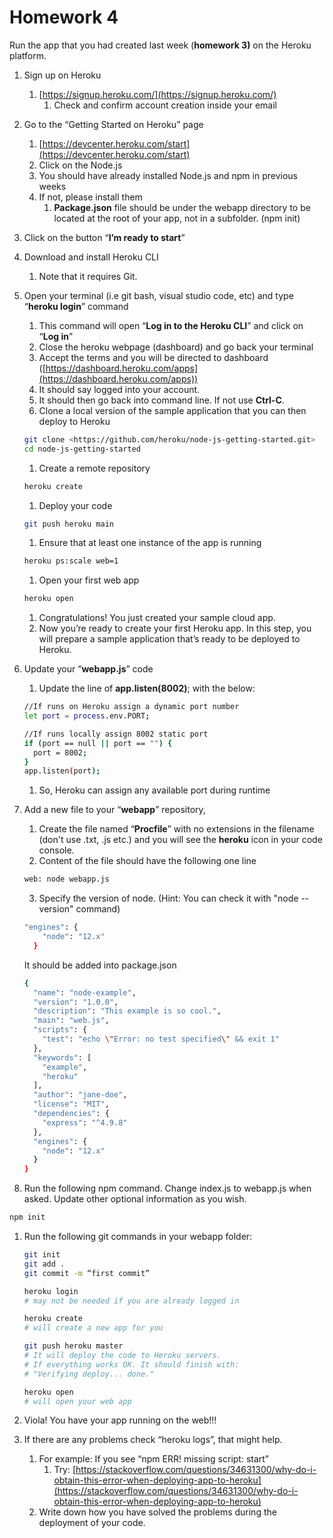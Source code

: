 # Homework 4

Run the app that you had created last week (**homework 3)** on the Heroku platform.

1. Sign up on Heroku
    1. [https://signup.heroku.com/](https://signup.heroku.com/)
        1. Check and confirm account creation inside your email
2. Go to the “Getting Started on Heroku” page
    1. [https://devcenter.heroku.com/start](https://devcenter.heroku.com/start)
    2. Click on the Node.js
    3. You should have already installed Node.js and npm in previous weeks
    4. If not, please install them
        1. **Package.json** file should be under the webapp directory to be located at the root of your app, not in a subfolder. (npm init)
3. Click on the button “**I’m ready to start**”
4. Download and install Heroku CLI
    1. Note that it requires Git.
5. Open your terminal (i.e git bash, visual studio code, etc) and type “**heroku login**” command
    1. This command will open “**Log in to the Heroku CLI**” and click on “**Log in**”
    2. Close the heroku webpage (dashboard) and go back your terminal
    3. Accept the terms and you will be directed to dashboard ([https://dashboard.heroku.com/apps](https://dashboard.heroku.com/apps))
    4. It should say logged into your account.
    5. It should then go back into command line. If not use **Ctrl-C**.
    6. Clone a local version of the sample application that you can then deploy to Heroku

    ```bash
    git clone <https://github.com/heroku/node-js-getting-started.git>
    cd node-js-getting-started

    ```

    1. Create a remote repository

    ```bash
    heroku create

    ```

    1. Deploy your code

    ```bash
    git push heroku main 

    ```

    1. Ensure that at least one instance of the app is running

    ```bash
    heroku ps:scale web=1

    ```

    1. Open your first web app

    ```bash
    heroku open

    ```

    1. Congratulations! You just created your sample cloud app.
    2. Now you’re ready to create your first Heroku app. In this step, you will prepare a sample application that’s ready to be deployed to Heroku.
6. Update your “**webapp.js**” code
    1. Update the line of **app.listen(8002)**; with the below:

    ```bash
    //If runs on Heroku assign a dynamic port number
    let port = process.env.PORT;

    //If runs locally assign 8002 static port
    if (port == null || port == "") {
      port = 8002;
    }
    app.listen(port);
    ```

    1. So, Heroku can assign any available port during runtime
7. Add a new file to your “**webapp**” repository,
    1. Create the file named “**Procfile**” with no extensions in the filename (don't use .txt, .js etc.) and you will see the **heroku** icon in your code console.
    2. Content of the file should have the following one line

    ```bash
    web: node webapp.js

    ```

    3. Specify the version of node. (Hint: You can check it with "node --version" command)

    ```bash
    "engines": {
        "node": "12.x"
      }
    ```

    It should be added into package.json

    ```bash
    {
      "name": "node-example",
      "version": "1.0.0",
      "description": "This example is so cool.",
      "main": "web.js",
      "scripts": {
        "test": "echo \"Error: no test specified\" && exit 1"
      },
      "keywords": [
        "example",
        "heroku"
      ],
      "author": "jane-doe",
      "license": "MIT",
      "dependencies": {
        "express": "^4.9.8"
      },
      "engines": {
        "node": "12.x"
      }
    }
    ```

8. Run the following npm command. Change index.js to webapp.js when asked. Update other optional information as you wish.

```bash
npm init
```

1. Run the following git commands in your webapp folder:

    ```bash
    git init
    git add .
    git commit -m “first commit”

    ```

    ```bash
    heroku login 
    # may not be needed if you are already logged in

    heroku create 
    # will create a new app for you 

    git push heroku master 
    # It will deploy the code to Heroku servers.
    # If everything works OK. It should finish with:
    # "Verifying deploy... done."

    heroku open 
    # will open your web app

    ```

2. Viola! You have your app running on the web!!! 
3. If there are any problems check “heroku logs”, that might help.
    1. For example: If you see “npm ERR! missing script: start”
        1. Try: [https://stackoverflow.com/questions/34631300/why-do-i-obtain-this-error-when-deploying-app-to-heroku](https://stackoverflow.com/questions/34631300/why-do-i-obtain-this-error-when-deploying-app-to-heroku)
    2. Write down how you have solved the problems during the deployment of your code.
